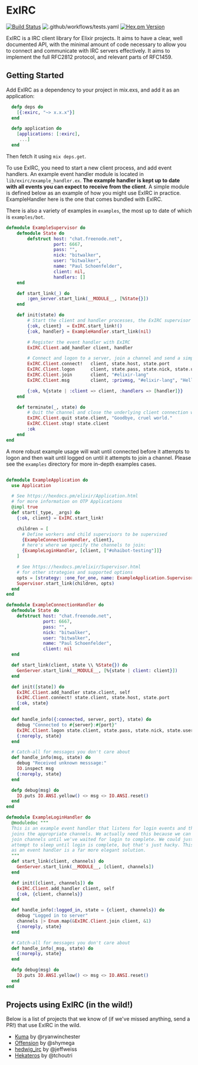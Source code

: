 # ExIRC

[![Build Status](https://travis-ci.org/bitwalker/exirc.svg?branch=master)](https://travis-ci.org/bitwalker/exirc)
![.github/workflows/tests.yaml](https://github.com/bitwalker/exirc/workflows/.github/workflows/tests.yaml/badge.svg)
[![Hex.pm Version](http://img.shields.io/hexpm/v/exirc.svg?style=flat)](https://hex.pm/packages/exirc)

ExIRC is a IRC client library for Elixir projects. It aims to have a clear, well
documented API, with the minimal amount of code necessary to allow you to connect and
communicate with IRC servers effectively. It aims to implement the full RFC2812 protocol,
and relevant parts of RFC1459.

## Getting Started

Add ExIRC as a dependency to your project in mix.exs, and add it as an application:

```elixir
  defp deps do
    [{:exirc, "~> x.x.x"}]
  end

  defp application do
    [applications: [:exirc],
     ...]
  end
```

Then fetch it using `mix deps.get`.

To use ExIRC, you need to start a new client process, and add event handlers. An example event handler module
is located in `lib/exirc/example_handler.ex`. **The example handler is kept up to date with all events you can
expect to receive from the client**. A simple module is defined below as an example of how you might
use ExIRC in practice. ExampleHandler here is the one that comes bundled with ExIRC.

There is also a variety of examples in `examples`, the most up to date of which is `examples/bot`.

```elixir
defmodule ExampleSupervisor do
    defmodule State do
        defstruct host: "chat.freenode.net",
                  port: 6667,
                  pass: "",
                  nick: "bitwalker",
                  user: "bitwalker",
                  name: "Paul Schoenfelder",
                  client: nil,
                  handlers: []
    end

    def start_link(_) do
        :gen_server.start_link(__MODULE__, [%State{}])
    end

    def init(state) do
        # Start the client and handler processes, the ExIRC supervisor is automatically started when your app runs
        {:ok, client}  = ExIRC.start_link!()
        {:ok, handler} = ExampleHandler.start_link(nil)

        # Register the event handler with ExIRC
        ExIRC.Client.add_handler client, handler

        # Connect and logon to a server, join a channel and send a simple message
        ExIRC.Client.connect!   client, state.host, state.port
        ExIRC.Client.logon      client, state.pass, state.nick, state.user, state.name
        ExIRC.Client.join       client, "#elixir-lang"
        ExIRC.Client.msg        client, :privmsg, "#elixir-lang", "Hello world!"

        {:ok, %{state | :client => client, :handlers => [handler]}}
    end

    def terminate(_, state) do
        # Quit the channel and close the underlying client connection when the process is terminating
        ExIRC.Client.quit state.client, "Goodbye, cruel world."
        ExIRC.Client.stop! state.client
        :ok
    end
end
```

A more robust example usage will wait until connected before it attempts to logon and then wait until logged
on until it attempts to join a channel. Please see the `examples` directory for more in-depth examples cases.

```elixir

defmodule ExampleApplication do
  use Application

  # See https://hexdocs.pm/elixir/Application.html
  # for more information on OTP Applications
  @impl true
  def start(_type, _args) do
    {:ok, client} = ExIRC.start_link!

    children = [
      # Define workers and child supervisors to be supervised
      {ExampleConnectionHandler, client},
      # here's where we specify the channels to join:
      {ExampleLoginHandler, [client, ["#ohaibot-testing"]]}
    ]

    # See https://hexdocs.pm/elixir/Supervisor.html
    # for other strategies and supported options
    opts = [strategy: :one_for_one, name: ExampleApplication.Supervisor]
    Supervisor.start_link(children, opts)
  end
end

defmodule ExampleConnectionHandler do
  defmodule State do
    defstruct host: "chat.freenode.net",
              port: 6667,
              pass: "",
              nick: "bitwalker",
              user: "bitwalker",
              name: "Paul Schoenfelder",
              client: nil
  end

  def start_link(client, state \\ %State{}) do
    GenServer.start_link(__MODULE__, [%{state | client: client}])
  end

  def init([state]) do
    ExIRC.Client.add_handler state.client, self
    ExIRC.Client.connect! state.client, state.host, state.port
    {:ok, state}
  end

  def handle_info({:connected, server, port}, state) do
    debug "Connected to #{server}:#{port}"
    ExIRC.Client.logon state.client, state.pass, state.nick, state.user, state.name
    {:noreply, state}
  end

  # Catch-all for messages you don't care about
  def handle_info(msg, state) do
    debug "Received unknown messsage:"
    IO.inspect msg
    {:noreply, state}
  end

  defp debug(msg) do
    IO.puts IO.ANSI.yellow() <> msg <> IO.ANSI.reset()
  end
end

defmodule ExampleLoginHandler do
  @moduledoc """
  This is an example event handler that listens for login events and then
  joins the appropriate channels. We actually need this because we can't
  join channels until we've waited for login to complete. We could just
  attempt to sleep until login is complete, but that's just hacky. This
  as an event handler is a far more elegant solution.
  """
  def start_link(client, channels) do
    GenServer.start_link(__MODULE__, [client, channels])
  end

  def init([client, channels]) do
    ExIRC.Client.add_handler client, self
    {:ok, {client, channels}}
  end

  def handle_info(:logged_in, state = {client, channels}) do
    debug "Logged in to server"
    channels |> Enum.map(&ExIRC.Client.join client, &1)
    {:noreply, state}
  end

  # Catch-all for messages you don't care about
  def handle_info(_msg, state) do
    {:noreply, state}
  end

  defp debug(msg) do
    IO.puts IO.ANSI.yellow() <> msg <> IO.ANSI.reset()
  end
end
```

## Projects using ExIRC (in the wild!)

Below is a list of projects that we know of (if we've missed anything,
send a PR!) that use ExIRC in the wild.

- [Kuma][kuma] by @ryanwinchester
- [Offension][offension] by @shymega
- [hedwig_irc][hedwig_irc] by @jeffweiss
- [Hekateros][hekateros] by @tchoutri

[kuma]: https://github.com/ryanwinchester/kuma
[offension]: https://github.com/shymega/offension
[hedwig_irc]: https://github.com/jeffweiss/hedwig_irc
[hekateros]: https://github.com/friendshipismagic/hekateros
